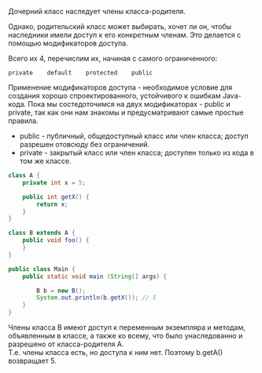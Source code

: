 Дочерний класс наследует члены класса-родителя. 

Однако, родительский класс может выбирать, хочет ли он, чтобы наследники имели доступ к его конкретным членам. Это делается с помощью модификаторов доступа.

Всего их 4, перечислим их, начиная с самого ограниченного:
```
private    default    protected    public
```
Применение модификаторов доступа - необходимое условие для создания хорошо спроектированного, устойчивого к ошибкам Java-кода. Пока мы состедоточимся на двух модификаторах - public и private, так как они нам знакомы и предусматривают самые простые правила.

- public - публичный, общедоступный класс или член класса; доступ разрешен отовсюду без ограничений.
- private - закрытый класс или член класса; доступен только из кода в том же классе.
```java
class A {
    private int x = 5;

    public int getX() {
        return x;
    }
}

class B extends A {
    public void foo() {
    }
}

public class Main {
    public static void main (String[] args) {

        B b = new B();
        System.out.println(b.getX()); // 5
    }
}
```

Члены класса B имеют доступ к переменным экземпляра и методам, объявленным в классе, а также ко всему, что было унаследованно и разрешено от класса-родителя A.  
Т.е. члены класса есть, но доступа к ним нет. Поэтому b.getA() возвращает 5.
